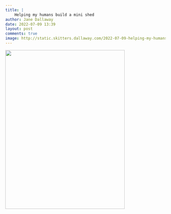 ```yaml
---
title: |
    Helping my humans build a mini shed
author: Jane Dallaway
date: 2022-07-09 13:39
layout: post
comments: true
image: http://static.skitters.dallaway.com/2022-07-09-helping-my-humans-build-a-mini-shed-fullsize-0.jpeg
---
```


<a href="http://static.skitters.dallaway.com/2022-07-09-helping-my-humans-build-a-mini-shed-fullsize-0.jpeg"><img src="http://static.skitters.dallaway.com/2022-07-09-helping-my-humans-build-a-mini-shed-thumb-0.jpeg" width="375" height="500"></a>



